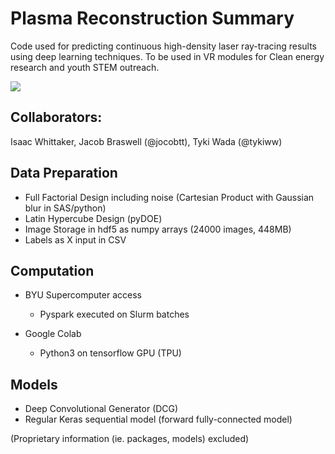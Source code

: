 # Plasma Reconstruction Summary

Code used for predicting continuous high-density laser ray-tracing results using deep learning techniques. To be used in VR modules for Clean energy research and youth STEM outreach. 

![](https://raw.githubusercontent.com/tykiww/NIF-VR/master/images/poster-image.png)

## Collaborators: 

Isaac Whittaker, Jacob Braswell (@jocobtt), Tyki Wada (@tykiww)

## Data Preparation

- Full Factorial Design including noise (Cartesian Product with Gaussian blur in SAS/python)
- Latin Hypercube Design (pyDOE)
- Image Storage in hdf5 as numpy arrays (24000 images, 448MB)
- Labels as X input in CSV

## Computation

- BYU Supercomputer access
   - Pyspark executed on Slurm batches
  
- Google Colab
   - Python3 on tensorflow GPU (TPU)

## Models

- Deep Convolutional Generator (DCG)
- Regular Keras sequential model (forward fully-connected model)


(Proprietary information (ie. packages, models) excluded)
